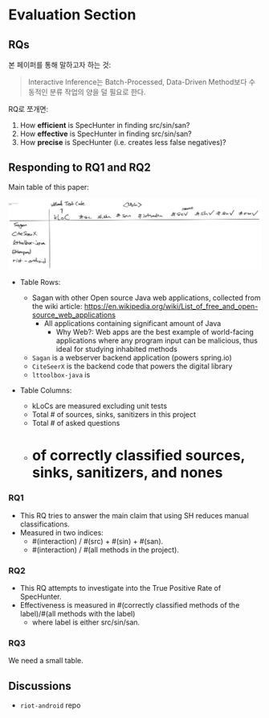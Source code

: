 # Evaluation Section

## RQs

본 페이퍼를 통해 말하고자 하는 것:

> Interactive Inference는 Batch-Processed, Data-Driven Method보다 수동적인 분류 작업의 양을 덜 필요로 한다.

RQ로 쪼개면:

1. How **efficient** is SpecHunter in finding src/sin/san?
2. How **effective** is SpecHunter in finding src/sin/san?
3. How **precise** is SpecHunter (i.e. creates less false negatives)?

## Responding to RQ1 and RQ2

Main table of this paper:

<p align="center"><img src="main-table-prototype.png"/></p>

- Table Rows:
  - Sagan with other Open source Java web applications, collected from the wiki article: https://en.wikipedia.org/wiki/List_of_free_and_open-source_web_applications
    - All applications containing significant amount of Java
      - Why Web?: Web apps are the best example of world-facing applications where any program input can be malicious, thus ideal for studying inhabited methods
  - `Sagan` is a webserver backend application (powers spring.io)
  - `CiteSeerX` is the backend code that powers the digital library
  - `lttoolbox-java` is 
  
- Table Columns:
  - kLoCs are measured excluding unit tests
  - Total # of sources, sinks, sanitizers in this project
  - Total # of asked questions
  - # of correctly classified sources, sinks, sanitizers, and nones
  
### RQ1

- This RQ tries to answer the main claim that using SH reduces manual classifications.
- Measured in two indices:
  - #(interaction) / #(src) + #(sin) + #(san).
  - #(interaction) / #(all methods in the project).

### RQ2

- This RQ attempts to investigate into the True Positive Rate of SpecHunter.
- Effectiveness is measured in #(correctly classified methods of the label)/#(all methods with the label)
  - where label is either src/sin/san.

### RQ3

We need a small table.

## Discussions

- `riot-android` repo 
